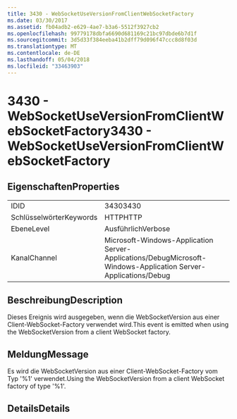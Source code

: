 ```yaml
---
title: 3430 - WebSocketUseVersionFromClientWebSocketFactory
ms.date: 03/30/2017
ms.assetid: fb04adb2-e629-4ae7-b3a6-5512f3927cb2
ms.openlocfilehash: 99779178dbfa6690d681169c21bc97dbde6b7d1f
ms.sourcegitcommit: 3d5d33f384eeba41b2dff79d096f47ccc8d8f03d
ms.translationtype: MT
ms.contentlocale: de-DE
ms.lasthandoff: 05/04/2018
ms.locfileid: "33463903"
---
```

# <a name="3430---websocketuseversionfromclientwebsocketfactory"></a><span data-ttu-id="5ebb0-102">3430 - WebSocketUseVersionFromClientWebSocketFactory</span><span class="sxs-lookup"><span data-stu-id="5ebb0-102">3430 - WebSocketUseVersionFromClientWebSocketFactory</span></span>
## <a name="properties"></a><span data-ttu-id="5ebb0-103">Eigenschaften</span><span class="sxs-lookup"><span data-stu-id="5ebb0-103">Properties</span></span>  
  
|||  
|-|-|  
|<span data-ttu-id="5ebb0-104">ID</span><span class="sxs-lookup"><span data-stu-id="5ebb0-104">ID</span></span>|<span data-ttu-id="5ebb0-105">3430</span><span class="sxs-lookup"><span data-stu-id="5ebb0-105">3430</span></span>|  
|<span data-ttu-id="5ebb0-106">Schlüsselwörter</span><span class="sxs-lookup"><span data-stu-id="5ebb0-106">Keywords</span></span>|<span data-ttu-id="5ebb0-107">HTTP</span><span class="sxs-lookup"><span data-stu-id="5ebb0-107">HTTP</span></span>|  
|<span data-ttu-id="5ebb0-108">Ebene</span><span class="sxs-lookup"><span data-stu-id="5ebb0-108">Level</span></span>|<span data-ttu-id="5ebb0-109">Ausführlich</span><span class="sxs-lookup"><span data-stu-id="5ebb0-109">Verbose</span></span>|  
|<span data-ttu-id="5ebb0-110">Kanal</span><span class="sxs-lookup"><span data-stu-id="5ebb0-110">Channel</span></span>|<span data-ttu-id="5ebb0-111">Microsoft-Windows-Application Server-Applications/Debug</span><span class="sxs-lookup"><span data-stu-id="5ebb0-111">Microsoft-Windows-Application Server-Applications/Debug</span></span>|  
  
## <a name="description"></a><span data-ttu-id="5ebb0-112">Beschreibung</span><span class="sxs-lookup"><span data-stu-id="5ebb0-112">Description</span></span>  
 <span data-ttu-id="5ebb0-113">Dieses Ereignis wird ausgegeben, wenn die WebSocketVersion aus einer Client-WebSocket-Factory verwendet wird.</span><span class="sxs-lookup"><span data-stu-id="5ebb0-113">This event is emitted when using the WebSocketVersion from a client WebSocket factory.</span></span>  
  
## <a name="message"></a><span data-ttu-id="5ebb0-114">Meldung</span><span class="sxs-lookup"><span data-stu-id="5ebb0-114">Message</span></span>  
 <span data-ttu-id="5ebb0-115">Es wird die WebSocketVersion aus einer Client-WebSocket-Factory vom Typ '%1' verwendet.</span><span class="sxs-lookup"><span data-stu-id="5ebb0-115">Using the WebSocketVersion from a client WebSocket factory of type '%1'.</span></span>  
  
## <a name="details"></a><span data-ttu-id="5ebb0-116">Details</span><span class="sxs-lookup"><span data-stu-id="5ebb0-116">Details</span></span>
